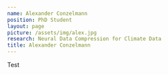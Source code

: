 ```yaml
---
name: Alexander Conzelmann 
position: PhD Student
layout: page
picture: /assets/img/alex.jpg
research: Neural Data Compression for Climate Data
title: Alexander Conzelmann
---
```

Test

